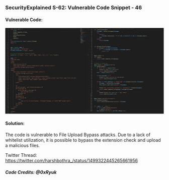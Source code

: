 ### SecurityExplained S-62: Vulnerable Code Snippet - 46

#### Vulnerable Code: 

![Vulnerable Code](../media/code-46.jpg)


#### Solution: 

The code is vulnerable to File Upload Bypass attacks. Due to a lack of whitelist utilization, it is possible to bypass the extension check and upload a malicious files.

Twitter Thread: https://twitter.com/harshbothra_/status/1499322445265661956

##### Code Credits: @0xRyuk
 